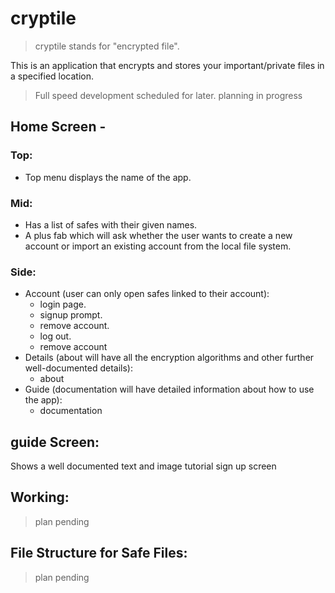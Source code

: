 # cryptile

> cryptile stands for "encrypted file".

This is an application that encrypts and stores your important/private files in a specified
location.
> Full speed development scheduled for later.
> planning in progress

## Home Screen -

### Top:

- Top menu displays the name of the app.

### Mid:

- Has a list of safes with their given names.
- A plus fab which will ask whether the user wants to create a new account or import an existing
  account from the local file system.

### Side:

- Account (user can only open safes linked to their account):
    - login page.
    - signup prompt.
    - remove account.
    - log out.
    - remove account
- Details (about will have all the encryption algorithms and other further well-documented details):
    - about
- Guide (documentation will have detailed information about how to use the app):
    - documentation

## guide Screen:

Shows a well documented text and image tutorial sign up screen

## Working:

> plan pending

## File Structure for Safe Files:

> plan pending